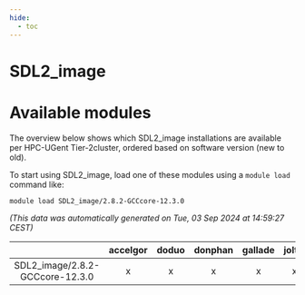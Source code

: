 ```yaml
---
hide:
  - toc
---
```


SDL2_image
==========

# Available modules


The overview below shows which SDL2_image installations are available per HPC-UGent Tier-2cluster, ordered based on software version (new to old).

To start using SDL2_image, load one of these modules using a `module load` command like:

```shell
module load SDL2_image/2.8.2-GCCcore-12.3.0
```

*(This data was automatically generated on Tue, 03 Sep 2024 at 14:59:27 CEST)*  

| |accelgor|doduo|donphan|gallade|joltik|shinx|skitty|
| :---: | :---: | :---: | :---: | :---: | :---: | :---: | :---: |
|SDL2_image/2.8.2-GCCcore-12.3.0|x|x|x|x|x|x|x|
